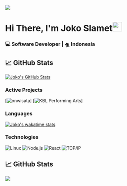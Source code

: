 ![](https://149366088.v2.pressablecdn.com/wp-content/uploads/2016/10/digitalocean-penguin-linux-wallpaper.jpg)

# Hi There, I'm Joko Slamet<img src="https://raw.githubusercontent.com/MartinHeinz/MartinHeinz/master/wave.gif" width="30px">

<h3>💻 Software Developer | 🛸 Indonesia</h3>

## &#x1f4c8; GitHub Stats
<a href="https://github.com/joko19/joko19">
  <img align="center" src="https://github-readme-stats.vercel.app/api?username=joko19&show_icons=true&line_height=27&count_private=true&title_color=ffffff&text_color=c9cacc&icon_color=2bbc8a&bg_color=1d1f21" alt="Joko's GitHub Stats" />
</a>

### Active Projects

[![onwisata](https://img.shields.io/badge/-📝%20onwisata-000?)]
[![KBL Performing Arts](https://img.shields.io/badge/-📝%20KBL%20Performing%20Arts-000?)]

### Languages

[![Joko's wakatime stats](https://github-readme-stats.vercel.app/api/wakatime?username=joko&layout=compact)](https://github.com/anuraghazra/github-readme-stats)

### Technologies

![Linux](https://img.shields.io/badge/-Linux-000?&logo=Linux&logoColor=FCC624)
![Node.js](https://img.shields.io/badge/-Node.js-000?&logo=node.js)
![React](https://img.shields.io/badge/-React-000?&logo=React)
![TCP/IP](https://img.shields.io/badge/-TCP%2FIP-000?&logo=Cisco)

## &#x1f4c8; GitHub Stats

<a href="https://github.com/joko19/joko19">
  <img align="center" src="https://github-readme-stats.vercel.app/api/top-langs/?username=joko19&hide=java, C,php&layout=compact&title_color=ffffff&text_color=c9cacc&icon_color=2bbc8a&bg_color=1d1f21" />
</a>

<!-- links to social media icons -->

<!-- icons with padding -->

[1.1]: http://i.imgur.com/tXSoThF.png (twitter icon with padding)
[2.1]: http://i.imgur.com/0o48UoR.png (github icon with padding)

<!-- icons without padding -->

[1.2]: http://i.imgur.com/wWzX9uB.png (twitter icon without padding)
[2.2]: http://i.imgur.com/9I6NRUm.png (github icon without padding)
[3.2]: https://raw.githubusercontent.com/joko19/joko19/master/linkedin-3-16.png (LinkedIn icon without padding)


[2]: https://github.com/joko19
[3]: https://www.linkedin.com/in/joko-slamet/

<!-- links to your social media accounts -->


<!-- Resources -->
<!-- Icons: https://simpleicons.org/ -->
<!-- GitHub Stats: https://github.com/anuraghazra/github-readme-stats -->
<!-- Emojis: https://emojipedia.org/emoji/ -->
<!-- HTML Emojis: https://www.fileformat.info/index.htm -->
<!-- Shields: https://shields.io/ -->
<!-- Awesome GitHub Profile README: https://github.com/abhisheknaiidu/awesome-github-profile-readme -->


